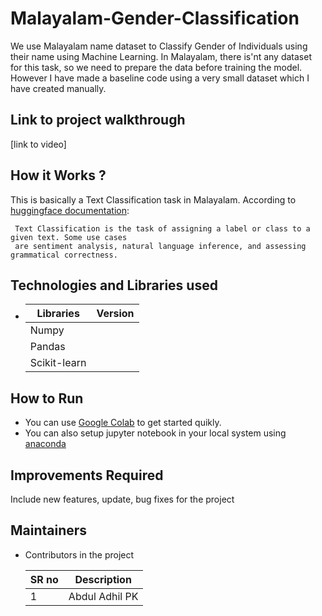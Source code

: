# Malayalam-Gender-Classification

We use Malayalam name dataset to Classify Gender of Individuals using their name using Machine Learning. In Malayalam, there is'nt any dataset for this task, so we need to prepare the data before training the model. However I have made a baseline code using a very small dataset which I have created manually.

    
## Link to project walkthrough
[link to video]


## How it Works ?

This is basically a Text Classification task in Malayalam. According to [huggingface documentation](https://huggingface.co/tasks/text-classification):

     Text Classification is the task of assigning a label or class to a given text. Some use cases 
     are sentiment analysis, natural language inference, and assessing grammatical correctness. 


## Technologies and Libraries used
 - 
    | Libraries     | Version   |
    | ------------- | --------- |
    | Numpy         |           |
    | Pandas        |           |
    | Scikit-learn  |           |
    


## How to Run

 -  You can use [Google Colab](https://colab.research.google.com/drive/) to get started quikly.
 -  You can also setup jupyter notebook in your local system using [anaconda](https://docs.anaconda.com/anaconda/install/)


## Improvements Required
Include new features, update, bug fixes for the project


## Maintainers
 - Contributors in the project

    | SR no    | Description                       |
    | -------- | --------------------------------- |
    | 1        | Abdul Adhil PK                    |
